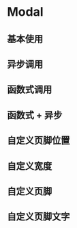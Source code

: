 # Modal

## 基本使用

<code src="./document/basic.tsx"></code>

## 异步调用

<code src="./document/async.tsx"></code>

## 函数式调用

<code src="./document/function.tsx"></code>

## 函数式 + 异步

<code src="./document/asyncFunc.tsx"></code>

## 自定义页脚位置

<code src="./document/position.tsx"></code>

## 自定义宽度

<code src="./document/width.tsx"></code>

## 自定义页脚

<code src="./document/footer.tsx"></code>

## 自定义页脚文字

<code src="./document/text.tsx"></code>
